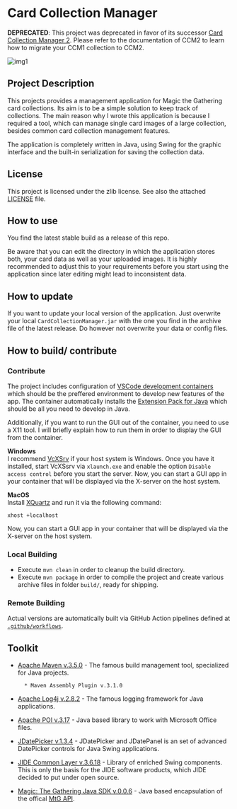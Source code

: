# Card Collection Manager

**DEPRECATED**: This project was deprecated in favor of its successor [Card Collection Manager 2](https://github.com/sebastiandine/Card-Collection-Manager-2). Please refer to the documentation of CCM2 to learn how to migrate your CCM1 collection to CCM2.

![img1](img1.png)
## Project Description
This projects provides a management application for Magic the Gathering card collections. Its aim is to be a simple solution to keep track of collections. The main reason why I wrote this application is because I required a tool, which can manage single card images of a large collection, besides common card collection management features.

The application is completely written in Java, using Swing for the graphic interface and the built-in serialization for saving the collection data.

## License
This project is licensed under the zlib license. See also the attached [LICENSE](./LICENSE) file.

## How to use
You find the latest stable build as a release of this repo.

Be aware that you can edit the directory in which the application stores both, your card data as well as your uploaded images.
It is highly recommended to adjust this to your requirements before you start using the application since later editing might
lead to inconsistent data.

## How to update
If you want to update your local version of the application. Just overwrite your local `CardCollectionManager.jar` with the one
you find in the archive file of the latest release. Do however not overwrite your data or config files.

## How to build/ contribute
### Contribute
The project includes configuration of [VSCode development containers](https://code.visualstudio.com/docs/remote/containers) which should be the preffered environment to develop new features of the app. The container automatically installs the [Extension Pack for Java](https://marketplace.visualstudio.com/items?itemName=vscjava.vscode-java-pack) which should be all you need to develop in Java.

Additionally, if you want to run the GUI out of the container, you need to use a X11 tool. I will briefly explain how to run them in order to display the GUI from the container.

**Windows**<br>
I recommend [VcXSrv](https://sourceforge.net/projects/vcxsrv/) if your host system is Windows. Once you have it installed, start VcXSsrv via `xlaunch.exe` and enable the option `Disable access control` before you start the server. Now, you can start a GUI app in your container that will be displayed via the X-server on the host system.

**MacOS**<br>
Install [XQuartz](https://www.xquartz.org/) and run it via the following command:
```
xhost +localhost
```
Now, you can start a GUI app in your container that will be displayed via the X-server on the host system.

### Local Building
* Execute `mvn clean` in order to cleanup the build directory.
* Execute `mvn package` in order to compile the project and create various archive files in folder `build/`, ready for shipping.

### Remote Building
Actual versions are automatically built via GitHub Action pipelines defined at [`.github/workflows`](./.github/workflows/).

## Toolkit
* [Apache Maven v.3.5.0](https://maven.apache.org/) - The famous build management tool, specialized for Java projects.
	
		* Maven Assembly Plugin v.3.1.0

* [Apache Log4j v.2.8.2](https://logging.apache.org/log4j/2.x/) - The famous logging framework for Java applications.

* [Apache POI v.3.17](https://poi.apache.org) - Java based library to work with Microsoft Office files.

* [JDatePicker v.1.3.4](https://jdatepicker.org) - JDatePicker and JDatePanel is an set of advanced DatePicker controls for Java Swing applications.

* [JIDE Common Layer v.3.6.18](https://github.com/jidesoft/jide-oss) - Library of enriched Swing components. This is only the basis for the JIDE software products, which JIDE decided to put under open source.

* [Magic: The Gathering Java SDK v.0.0.6](https://github.com/MagicTheGathering/mtg-sdk-java) - Java based encapsulation of the offical [MtG API](https://magicthegathering.io).
